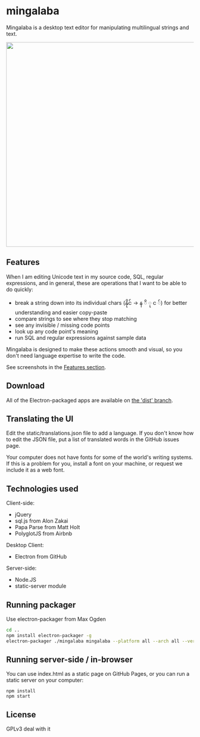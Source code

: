 # mingalaba

Mingalaba is a desktop text editor for manipulating multilingual strings and text.

<img src="https://raw.githubusercontent.com/slang-group/mingalaba/master/features/screenshot.png" width="550"/>

## Features

When I am editing Unicode text in my source code, SQL, regular expressions, and in general, these are operations that I want to be able to do quickly:

- break a string down into its individual chars (နိုင် -> န ိ ု င ်) for better understanding and easier copy-paste
- compare strings to see where they stop matching
- see any invisible / missing code points
- look up any code point's meaning
- run SQL and regular expressions against sample data

Mingalaba is designed to make these actions smooth and visual, so you don't need language expertise to write the code.

See screenshots in the <a href="https://github.com/slang-group/mingalaba/tree/master/features">Features section</a>.

## Download

All of the Electron-packaged apps are available on <a href='https://github.com/slang-group/mingalaba/tree/dist'>the 'dist' branch</a>.

## Translating the UI

Edit the static/translations.json file to add a language. If you don't know how
to edit the JSON file, put a list of translated words in the GitHub issues page.

Your computer does not have fonts for some of the world's writing systems. If this is a problem for you, install a font on your machine, or request we include it as a web font.

## Technologies used

Client-side:

- jQuery
- sql.js from Alon Zakai
- Papa Parse from Matt Holt
- PolyglotJS from Airbnb

Desktop Client:

- Electron from GitHub

Server-side:

- Node.JS
- static-server module

## Running packager

Use electron-packager from Max Ogden

```bash
cd ..
npm install electron-packager -g
electron-packager ./mingalaba mingalaba --platform all --arch all --version 0.30.4 --overwrite
```

## Running server-side / in-browser

You can use index.html as a static page on GitHub Pages, or you can run a static server on your computer:

```
npm install
npm start
```

## License

GPLv3 deal with it
